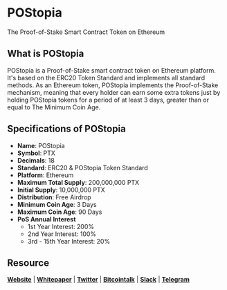 # POStopia
The Proof-of-Stake Smart Contract Token on Ethereum

## What is POStopia
POStopia is a Proof-of-Stake smart contract token on Ethereum platform. It's based on the ERC20 Token Standard and implements all standard methods. As an Ethereum token, POStopia implements the Proof-of-Stake mechanism, meaning that every holder can earn some extra tokens just by holding POStopia tokens for a period of at least 3 days, greater than or equal to The Minimum Coin Age.

## Specifications of POStopia
* **Name**: POStopia
* **Symbol**: PTX
* **Decimals**: 18
* **Standard**: ERC20 & POStopia Token Standard
* **Platform**: Ethereum
* **Maximum Total Supply**: 200,000,000 PTX
* **Initial Supply**: 10,000,000 PTX
* **Distribution**: Free Airdrop
* **Minimum Coin Age**: 3 Days
* **Maximum Coin Age**: 90 Days
* **PoS Annual Interest**
  + 1st Year Interest: 200%
  + 2nd Year Interest: 100%
  + 3rd - 15th Year Interest: 20%

## Resource
**[Website](https://postopia.io)** | **[Whitepaper](https://postopia.io/whitepaper.pdf)** | **[Twitter](https://twitter/POStopia)**  | **[Bitcointalk](https://bitcointalk.org/index.php?topic=2110712.0)** | **[Slack](https://join.slack.com/t/postoken/shared_invite/enQtMjQ1OTA0MzA4MDAxLThjNWQxNjllNzEyM2VhMDYzMzc3N2I1MDc4NmU3NDM5YzFkNTJlZGIxMmEzMTZmOTgxN2MyYzhkNmYzYzY1MDM)** | **[Telegram](https://t.me/POStopia)**
